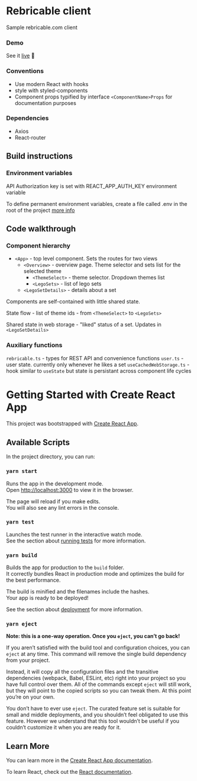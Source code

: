 # Rebricable client

Sample rebricable.com client

### Demo
See it [live](https://psea.github.io/rebrickable/) &#127881;

### Conventions
 - Use modern React with hooks
 - style with styled-components
 - Component props typified by interface `<ComponentName>Props` for documentation purposes

### Dependencies
 - Axios
 - React-router

## Build instructions
### Environment variables
API Authorization key is set with REACT_APP_AUTH_KEY environment variable

To define permanent environment variables, create a file called .env in the root of the project [more info](https://create-react-app.dev/docs/adding-custom-environment-variables)

## Code walkthrough
### Component hierarchy
- `<App>` - top level component. Sets the routes for two views
  - `<Overview>` - overview page. Theme selector and sets list for the selected theme
    - `<ThemeSelect>` - theme selector. Dropdown themes list
    - `<LegoSets>` - list of lego sets
  - `<LegoSetDetails>` - details about a set

Components are self-contained with little shared state. 

State flow - list of theme ids - from `<ThemeSelect>` to `<LegoSets>`

Shared state in web storage - "liked" status of a set. Updates in `<LegoSetDetails>`

### Auxiliary functions
`rebricable.ts` - types for REST API and convenience functions
`user.ts` - user state. currently only whenever he likes a set
`useCachedWebStorage.ts` - hook similar to `useState` but state is persistant across component life cycles

# Getting Started with Create React App

This project was bootstrapped with [Create React App](https://github.com/facebook/create-react-app).

## Available Scripts

In the project directory, you can run:

### `yarn start`

Runs the app in the development mode.\
Open [http://localhost:3000](http://localhost:3000) to view it in the browser.

The page will reload if you make edits.\
You will also see any lint errors in the console.

### `yarn test`

Launches the test runner in the interactive watch mode.\
See the section about [running tests](https://facebook.github.io/create-react-app/docs/running-tests) for more information.

### `yarn build`

Builds the app for production to the `build` folder.\
It correctly bundles React in production mode and optimizes the build for the best performance.

The build is minified and the filenames include the hashes.\
Your app is ready to be deployed!

See the section about [deployment](https://facebook.github.io/create-react-app/docs/deployment) for more information.

### `yarn eject`

**Note: this is a one-way operation. Once you `eject`, you can’t go back!**

If you aren’t satisfied with the build tool and configuration choices, you can `eject` at any time. This command will remove the single build dependency from your project.

Instead, it will copy all the configuration files and the transitive dependencies (webpack, Babel, ESLint, etc) right into your project so you have full control over them. All of the commands except `eject` will still work, but they will point to the copied scripts so you can tweak them. At this point you’re on your own.

You don’t have to ever use `eject`. The curated feature set is suitable for small and middle deployments, and you shouldn’t feel obligated to use this feature. However we understand that this tool wouldn’t be useful if you couldn’t customize it when you are ready for it.

## Learn More

You can learn more in the [Create React App documentation](https://facebook.github.io/create-react-app/docs/getting-started).

To learn React, check out the [React documentation](https://reactjs.org/).
